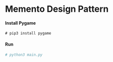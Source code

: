 # Memento Design Pattern

#### Install Pygame
```
# pip3 install pygame
```

#### Run
```bash
# python3 main.py
```